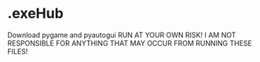 # .exeHub
Download pygame and pyautogui
 RUN AT YOUR OWN RISK! I AM NOT RESPONSIBLE FOR ANYTHING THAT MAY OCCUR FROM RUNNING THESE FILES!
